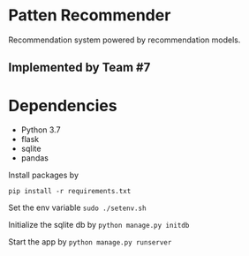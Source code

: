 # Patten Recommender 

Recommendation system powered by recommendation models.
## Implemented by Team #7

# Dependencies
* Python 3.7
* flask
* sqlite
* pandas


Install packages by

`pip install -r requirements.txt`

Set the env variable
`sudo ./setenv.sh`

Initialize the sqlite db by
`python manage.py initdb`

Start the app by
`python manage.py runserver`
